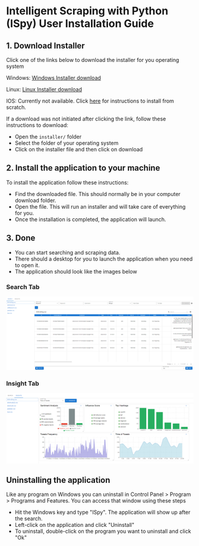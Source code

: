 # Intelligent Scraping with Python (ISpy) User Installation Guide


## 1. Download Installer
Click one of the links below to download the installer for you operating system

Windows: [Windows Installer download](https://github.com/JIE-1350/ISpy/raw/development/installer/Windows/ISpy%20Setup%201.0.0.exe)

[//]: # ([IOS Installer download]&#40;url&#41;)

Linux: [Linux Installer download](https://github.com/JIE-1350/ISpy/raw/development/installer/Linux/ISpy-1.0.0.AppImage)

IOS: Currently not available. Click [here](https://github.com/JIE-1350/ISpy#installation) for instructions to install from scratch.

If a download was not initiated after clicking the link, follow these instructions to download:
* Open the `installer/` folder
* Select the folder of your operating system
* Click on the installer file and then click on download

## 2. Install the application to your machine
To install the application follow these instructions:
* Find the downloaded file. This should normally be in your computer download folder.
* Open the file. This will run an installer and will take care of everything for you.
* Once the installation is completed, the application will launch.

## 3. Done
* You can start searching and scraping data.
* There should a desktop for you to launch the application when you need to open it.
* The application should look like the images below

### Search Tab
![](Images/search.png)

### Insight Tab
![](Images/insights.png)

## Uninstalling the application
Like any program on Windows you can uninstall in Control Panel > Program > Programs and Features.
You can access that window using these steps
* Hit the Windows key and type "ISpy". The application will show up after the search.
* Left-click on the application and click "Uninstall"
* To uninstall, double-click on the program you want to uninstall and click "Ok"

